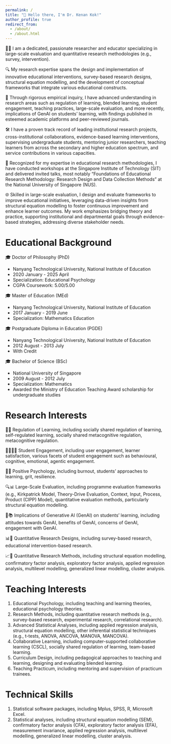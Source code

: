 ```yaml
---
permalink: /
title: "👋 Hello there, I'm Dr. Kenan Kok!"
author_profile: true
redirect_from: 
  - /about/
  - /about.html
---
```


👨‍🎓 I am a dedicated, passionate researcher and educator specializing in large-scale evaluation and quantitative research methodologies (e.g., survey, intervention). 

🔍 My research expertise spans the design and implementation of innovative educational interventions, survey-based research designs, structural equation modelling, and the development of conceptual frameworks that integrate various educational constructs. 

📝 Through rigorous empirical inquiry, I have advanced understanding in research areas such as regulation of learning, blended learning, student engagement, teaching practices, large-scale evaluation, and more recently, implications of GenAI on students’ learning, with findings published in esteemed academic platforms and peer-reviewed journals.

🛠️ I have a proven track record of leading institutional research projects, cross-institutional collaborations, evidence-based learning interventions, supervising undergraduate students, mentoring junior researchers, teaching learners from across the secondary and higher education spectrum, and service contributions in various capacities. 

📝 Recognized for my expertise in educational research methodologies, I have conducted workshops at the Singapore Institute of Technology (SIT) and delivered invited talks, most notably “Foundations of Educational Research Methodology: Research Design and Data Collection Methods” at the National University of Singapore (NUS).

🌐  Skilled in large-scale evaluation, I design and evaluate frameworks to improve educational initiatives, leveraging data-driven insights from structural equation modelling to foster continuous improvement and enhance learner outcomes. My work emphasizes bridging theory and practice, supporting institutional and departmental goals through evidence-based strategies, addressing diverse stakeholder needs.

Educational Background
======
🎓 Doctor of Philosophy (PhD)
- Nanyang Technological University, National Institute of Education
- 2020 January - 2025 April
- Specialization: Educational Psychology
- CGPA Coursework: 5.00/5.00

🎓 Master of Education (MEd)
- Nanyang Technological University, National Institute of Education
- 2017 January - 2019 June
- Specialization: Mathematics Education

🎓 Postgraduate Diploma in Education (PGDE)
- Nanyang Technological University, National Institute of Education
- 2012 August - 2013 July
- With Credit

🎓 Bachelor of Science (BSc)
- National University of Singapore
- 2009 August - 2012 July
- Specialization: Mathematics
- Awarded the Ministry of Education Teaching Award scholarship for undergraduate studies

Research Interests
======
🧠📖 Regulation of Learning, including socially shared regulation of learning, self-regulated learning, socially shared metacognitive regulation, metacognitive regulation.

🙋‍♂️🙋‍♀️ Student Engagement, including user engagement, learner satisfaction, various facets of student engagement such as behavioural, cognitive, emotional, agentic engagement.

🌻🤝 Positive Psychology, including burnout, students’ approaches to learning, grit, resilience.

🔍📊 Large-Scale Evaluation, including programme evaluation frameworks (e.g., Kirkpatrick Model, Theory-Drive Evaluation, Context, Input, Process, Product (CIPP) Model), quantitative evaluation methods, particularly structural equation modelling.

🤖📚 Implications of Generative AI (GenAI) on students’ learning, including attitudes towards GenAI, benefits of GenAI, concerns of GenAI, engagement with GenAI.

📊📑 Quantitative Research Designs, including survey-based research, educational intervention-based research.

📈🧮 Quantitative Research Methods, including structural equation modelling, confirmatory factor analysis, exploratory factor analysis, applied regression analysis, multilevel modelling, generalized linear modelling, cluster analysis.

Teaching Interests
======
1. Educational Psychology, including teaching and learning theories, educational psychology theories.
2. Research Methods, including quantitative research methods (e.g., survey-based research, experimental research, correlational research).
3. Advanced Statistical Analyses, including applied regression analysis, structural equation modelling, other inferential statistical techniques (e.g., t-tests, ANOVA, ANCOVA, MANOVA, MANCOVA).
4. Collaborative Learning, including computer-supported collaborative learning (CSCL), socially shared regulation of learning, team-based learning.
5. Curriculum Design, including pedagogical approaches to teaching and learning, designing and evaluating blended learning. 
6. Teaching Practicum, including mentoring and supervision of practicum trainees.

Technical Skills
======
1. Statistical software packages, including Mplus, SPSS, R, Microsoft Excel.
2. Statistical analyses, including structural equation modelling (SEM), confirmatory factor analysis (CFA), exploratory factor analysis (EFA), measurement invariance, applied regression analysis, multilevel modelling, generalized linear modelling, cluster analysis.
